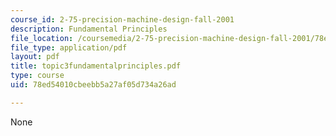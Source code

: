 ```yaml
---
course_id: 2-75-precision-machine-design-fall-2001
description: Fundamental Principles
file_location: /coursemedia/2-75-precision-machine-design-fall-2001/78ed54010cbeebb5a27af05d734a26ad_topic3fundamentalprinciples.pdf
file_type: application/pdf
layout: pdf
title: topic3fundamentalprinciples.pdf
type: course
uid: 78ed54010cbeebb5a27af05d734a26ad

---
```

None